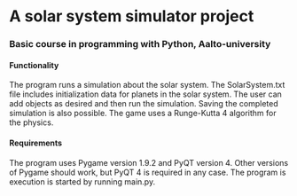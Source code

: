 # A solar system simulator project 
### Basic course in programming with Python, Aalto-university

#### Functionality

The program runs a simulation about the solar system. The SolarSystem.txt file includes initialization data for planets in the solar system. The user can add objects as desired and then run the simulation. Saving the completed simulation is also possible. The game uses a Runge-Kutta 4 algorithm for the physics.

#### Requirements

The program uses Pygame version 1.9.2 and PyQT version 4. Other versions of Pygame should work, but PyQT 4 is required in any case. The program is execution is started by running main.py.
